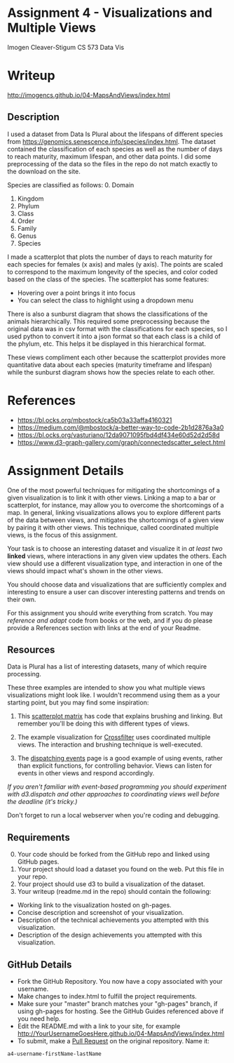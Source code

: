 Assignment 4 - Visualizations and Multiple Views  
===

Imogen Cleaver-Stigum
CS 573 Data Vis

Writeup
===

http://imogencs.github.io/04-MapsAndViews/index.html

Description
---

I used a dataset from Data Is Plural about the lifespans of different species from https://genomics.senescence.info/species/index.html. The dataset contained the classification of each species as well as the number of days to reach maturity, maximum lifespan, and other data points. I did some preprocessing of the data so the files in the repo do not match exactly to the download on the site. 

Species are classified as follows:
0. Domain 
1. Kingdom
2. Phylum
3. Class
4. Order
5. Family
6. Genus
7. Species

I made a scatterplot that plots the number of days to reach maturity for each species for females (x axis) and males (y axis). The points are scaled to correspond to the maximum longevity of the species, and color coded based on the class of the species. The scatterplot has some features:
- Hovering over a point brings it into focus
- You can select the class to highlight using a dropdown menu

There is also a sunburst diagram that shows the classifications of the animals hierarchically. This required some preprocessing because the original data was in csv format with the classifications for each species, so I used python to convert it into a json format so that each class is a child of the phylum, etc. This helps it be displayed in this hierarchical format. 

These views compliment each other because the scatterplot provides more quantitative data about each species (maturity timeframe and lifespan) while the sunburst diagram shows how the species relate to each other. 

References
===

- https://bl.ocks.org/mbostock/ca5b03a33affa4160321
- https://medium.com/@mbostock/a-better-way-to-code-2b1d2876a3a0
- https://bl.ocks.org/vasturiano/12da9071095fbd4df434e60d52d2d58d
- https://www.d3-graph-gallery.com/graph/connectedscatter_select.html


Assignment Details
===

One of the most powerful techniques for mitigating the shortcomings of a given visualization is to link it with other views.
Linking a map to a bar or scatterplot, for instance, may allow you to overcome the shortcomings of a map.
In general, linking visualizations allows you to explore different parts of the data between views, and mitigates the shortcomings of a given view by pairing it with other views.
This technique, called coordinated multiple views, is the focus of this assignment.

Your task is to choose an interesting dataset and visualize it in *at least two* **linked** views, where interactions in any given view updates the others.
Each view should use a different visualization type, and interaction in one of the views should impact what's shown in the other views.

You should choose data and visualizations that are sufficiently complex and interesting to ensure a user can discover interesting patterns and trends on their own.

For this assignment you should write everything from scratch.
You may *reference and adapt* code from books or the web, and if you do please provide a References section with links at the end of your Readme.

Resources
---

Data is Plural has a list of interesting datasets, many of which require processing.

These three examples are intended to show you what multiple views visualizations might look like. 
I wouldn't recommend using them as a your starting point, but you may find some inspiration:

1. This [scatterplot matrix](http://bl.ocks.org/mbostock/4063663) has code that explains brushing and linking. But remember you'll be doing this with different types of views.

2. The example visualization for [Crossfilter](http://square.github.io/crossfilter/) uses coordinated multiple views. The interaction and brushing technique is well-executed.

3. The [dispatching events](https://github.com/d3/d3-dispatch) page is a good example of using events, rather than explicit functions, for controlling behavior. Views can listen for events in other views and respond accordingly.

*If you aren't familiar with event-based programming you should experiment with d3.dispatch and other approaches to coordinating views well before the deadline (it's tricky.)*

Don't forget to run a local webserver when you're coding and debugging.

Requirements
---

0. Your code should be forked from the GitHub repo and linked using GitHub pages.
1. Your project should load a dataset you found on the web. Put this file in your repo.
2. Your project should use d3 to build a visualization of the dataset. 
3. Your writeup (readme.md in the repo) should contain the following:

- Working link to the visualization hosted on gh-pages.
- Concise description and screenshot of your visualization.
- Description of the technical achievements you attempted with this visualization.
- Description of the design achievements you attempted with this visualization.

GitHub Details
---

- Fork the GitHub Repository. You now have a copy associated with your username.
- Make changes to index.html to fulfill the project requirements. 
- Make sure your "master" branch matches your "gh-pages" branch, if using gh-pages for hosting. See the GitHub Guides referenced above if you need help.
- Edit the README.md with a link to your site, for example http://YourUsernameGoesHere.github.io/04-MapsAndViews/index.html
- To submit, make a [Pull Request](https://help.github.com/articles/using-pull-requests/) on the original repository. Name it: 
```
a4-username-firstName-lastName
```
